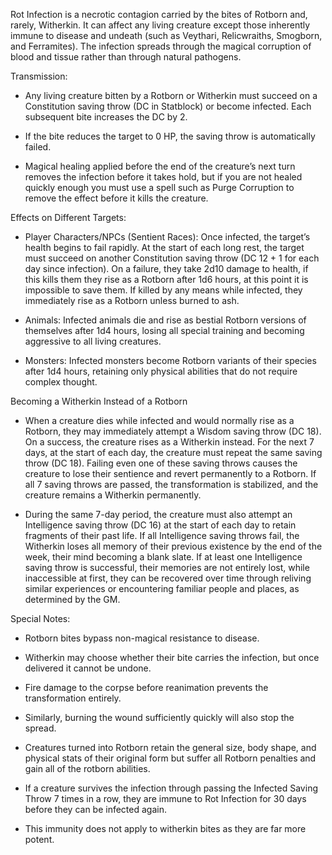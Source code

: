 Rot Infection is a necrotic contagion carried by the bites of Rotborn and, rarely, Witherkin. It can affect any living creature except those inherently immune to disease and undeath (such as Veythari, Relicwraiths, Smogborn, and Ferramites). The infection spreads through the magical corruption of blood and tissue rather than through natural pathogens.

Transmission:

- Any living creature bitten by a Rotborn or Witherkin must succeed on a Constitution saving throw (DC in Statblock) or become infected. Each subsequent bite increases the DC by 2. 
    
- If the bite reduces the target to 0 HP, the saving throw is automatically failed.
    
- Magical healing applied before the end of the creature’s next turn removes the infection before it takes hold, but if you are not healed quickly enough you must use a spell such as Purge Corruption to remove the effect before it kills the creature. 
    

Effects on Different Targets:

- Player Characters/NPCs (Sentient Races): Once infected, the target’s health begins to fail rapidly. At the start of each long rest, the target must succeed on another Constitution saving throw (DC 12 + 1 for each day since infection). On a failure, they take 2d10 damage to health, if this kills them they rise as a Rotborn after 1d6 hours, at this point it is impossible to save them. If killed by any means while infected, they immediately rise as a Rotborn unless burned to ash.
    
- Animals: Infected animals die and rise as bestial Rotborn versions of themselves after 1d4 hours, losing all special training and becoming aggressive to all living creatures.
    
- Monsters: Infected monsters become Rotborn variants of their species after 1d4 hours, retaining only physical abilities that do not require complex thought. 
    

Becoming a Witherkin Instead of a Rotborn

- When a creature dies while infected and would normally rise as a Rotborn, they may immediately attempt a Wisdom saving throw (DC 18). On a success, the creature rises as a Witherkin instead. For the next 7 days, at the start of each day, the creature must repeat the same saving throw (DC 18). Failing even one of these saving throws causes the creature to lose their sentience and revert permanently to a Rotborn. If all 7 saving throws are passed, the transformation is stabilized, and the creature remains a Witherkin permanently.
    
- During the same 7-day period, the creature must also attempt an Intelligence saving throw (DC 16) at the start of each day to retain fragments of their past life. If all Intelligence saving throws fail, the Witherkin loses all memory of their previous existence by the end of the week, their mind becoming a blank slate. If at least one Intelligence saving throw is successful, their memories are not entirely lost, while inaccessible at first, they can be recovered over time through reliving similar experiences or encountering familiar people and places, as determined by the GM.
    

Special Notes:

- Rotborn bites bypass non-magical resistance to disease.
    
- Witherkin may choose whether their bite carries the infection, but once delivered it cannot be undone.
    
- Fire damage to the corpse before reanimation prevents the transformation entirely.
    

- Similarly, burning the wound sufficiently quickly will also stop the spread. 
    

- Creatures turned into Rotborn retain the general size, body shape, and physical stats of their original form but suffer all Rotborn penalties and gain all of the rotborn abilities.
    
- If a creature survives the infection through passing the Infected Saving Throw 7 times in a row, they are immune to Rot Infection for 30 days before they can be infected again.
    

- This immunity does not apply to witherkin bites as they are far more potent.